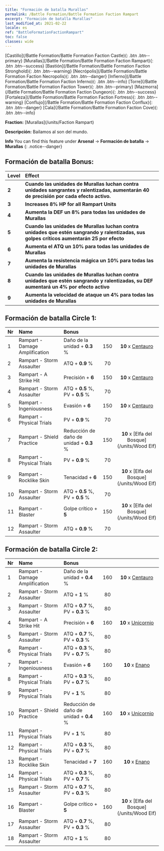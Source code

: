 ```yaml
---
title: "Formación de batalla Murallas"
permalink: /Battle Formation/Battle Formation Faction Rampart
excerpt: "Formación de batalla Murallas"
last_modified_at: 2021-02-22
locale: es
ref: "BattleFormationFactionRampart"
toc: false
classes: wide
---
```

 [Castillo](/Battle Formation/Battle Formation Faction Castle){: .btn .btn--primary} [Murallas](/Battle Formation/Battle Formation Faction Rampart){: .btn .btn--success} [Bastión](/Battle Formation/Battle Formation Faction Stronghold){: .btn .btn--warning} [Necrópolis](/Battle Formation/Battle Formation Faction Necropolis){: .btn .btn--danger} [Infierno](/Battle Formation/Battle Formation Faction Inferno){: .btn .btn--info} [Torre](/Battle Formation/Battle Formation Faction Tower){: .btn .btn--primary} [Mazmorra](/Battle Formation/Battle Formation Faction Dungeon){: .btn .btn--success} [Fortaleza](/Battle Formation/Battle Formation Faction Fortress){: .btn .btn--warning} [Conflujo](/Battle Formation/Battle Formation Faction Conflux){: .btn .btn--danger} [Cala](/Battle Formation/Battle Formation Faction Cove){: .btn .btn--info} 

  **Fraction:** [Murallas](/units/Faction Rampart)

  **Descripción:** Bailamos al son del mundo.

**Info** You can find this feature under **Arsenal** -> **Formación de batalla** -> **Murallas** 
{: .notice--danger}

## Formación de batalla Bonus:

  | Level |         Effect        |
  |:------|:---------------------|
  | **2** | **Cuando las unidades de Murallas luchan contra unidades sangrantes y ralentizadas, aumentarán 40 de precisión por cada efecto activo.** |
  | **3** | **Increases 8% HP for all Rampart Units** |
  | **4** | **Aumenta la DEF un 8% para todas las unidades de Murallas** |
  | **5** | **Cuando las unidades de Murallas luchan contra unidades que estén sangrando y ralentizadas, sus golpes críticos aumentarán 25 por efecto** |
  | **6** | **Aumenta el ATQ un 10% para todas las unidades de Murallas** |
  | **7** | **Aumenta la resistencia mágica un 10% para todas las unidades de Murallas** |
  | **8** | **Cuando las unidades de Murallas luchan contra unidades que estén sangrando y ralentizadas, su DEF aumentará un 4% por efecto activo** |
  | **9** | **Aumenta la velocidad de ataque un 4% para todas las unidades de Murallas** |

## Formación de batalla Circle 1:

  |  Nr  |         Name        |  Bonus  | <i class="fas fa-flask"/>  |  <i class="fab fa-optin-monster"/> |
  |:-----|:--------------------|:---------|:-----------------:|:----------------:|
  | 1 | Rampart - Damage Amplification | Daño de la unidad + **0.3** % | 150 |  **10** x [Centauro](/units/Centaur) |
  | 2 | Rampart - Storm Assaulter | ATQ + **0.9** % | 70 |   |
  | 3 | Rampart - A Strike Hit | Precisión + **6**  | 150 |  **10** x [Centauro](/units/Centaur) |
  | 4 | Rampart - Storm Assaulter | ATQ + **0.5** %, PV + **0.5** % | 70 |   |
  | 5 | Rampart - Ingeniousness | Evasión + **6**  | 150 |  **10** x [Centauro](/units/Centaur) |
  | 6 | Rampart - Physical Trials | PV + **0.9** % | 70 |   |
  | 7 | Rampart - Shield Practice | Reducción de daño de unidad + **0.3** % | 150 |  **10** x [Elfa del Bosque](/units/Wood Elf) |
  | 8 | Rampart - Physical Trials | PV + **0.9** % | 70 |   |
  | 9 | Rampart - Rocklike Skin | Tenacidad + **6**  | 150 |  **10** x [Elfa del Bosque](/units/Wood Elf) |
  | 10 | Rampart - Storm Assaulter | ATQ + **0.5** %, PV + **0.5** % | 70 |   |
  | 11 | Rampart - Blaster | Golpe crítico + **5**  | 150 |  **10** x [Elfa del Bosque](/units/Wood Elf) |
  | 12 | Rampart - Storm Assaulter | ATQ + **0.9** % | 70 |   |
  


## Formación de batalla Circle 2:

  |  Nr  |         Name        |  Bonus  | <i class="fas fa-flask"/>  |  <i class="fab fa-optin-monster"/> |
  |:-----|:--------------------|:---------|:-----------------:|:----------------:|
  | 1 | Rampart - Damage Amplification | Daño de la unidad + **0.4** % | 160 |  **10** x [Centauro](/units/Centaur) |
  | 2 | Rampart - Storm Assaulter | ATQ + **1** % | 80 |   |
  | 3 | Rampart - Storm Assaulter | ATQ + **0.7** %, PV + **0.3** % | 80 |   |
  | 4 | Rampart - A Strike Hit | Precisión + **6**  | 160 |  **10** x [Unicornio](/units/Unicorn) |
  | 5 | Rampart - Storm Assaulter | ATQ + **0.7** %, PV + **0.3** % | 80 |   |
  | 6 | Rampart - Physical Trials | ATQ + **0.3** %, PV + **0.7** % | 80 |   |
  | 7 | Rampart - Ingeniousness | Evasión + **6**  | 160 |  **10** x [Enano](/units/Dwarf) |
  | 8 | Rampart - Physical Trials | ATQ + **0.3** %, PV + **0.7** % | 80 |   |
  | 9 | Rampart - Physical Trials | PV + **1** % | 80 |   |
  | 10 | Rampart - Shield Practice | Reducción de daño de unidad + **0.4** % | 160 |  **10** x [Unicornio](/units/Unicorn) |
  | 11 | Rampart - Physical Trials | PV + **1** % | 80 |   |
  | 12 | Rampart - Physical Trials | ATQ + **0.3** %, PV + **0.7** % | 80 |   |
  | 13 | Rampart - Rocklike Skin | Tenacidad + **7**  | 160 |  **10** x [Enano](/units/Dwarf) |
  | 14 | Rampart - Physical Trials | ATQ + **0.3** %, PV + **0.7** % | 80 |   |
  | 15 | Rampart - Storm Assaulter | ATQ + **0.7** %, PV + **0.3** % | 80 |   |
  | 16 | Rampart - Blaster | Golpe crítico + **5**  | 160 |  **10** x [Elfa del Bosque](/units/Wood Elf) |
  | 17 | Rampart - Storm Assaulter | ATQ + **0.7** %, PV + **0.3** % | 80 |   |
  | 18 | Rampart - Storm Assaulter | ATQ + **1** % | 80 |   |
  


